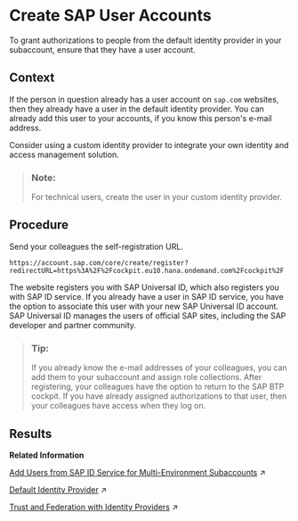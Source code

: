 <!-- copy51ec990e1d6e42468eafb733a503c92b -->

# Create SAP User Accounts

To grant authorizations to people from the default identity provider in your subaccount, ensure that they have a user account.



## Context

If the person in question already has a user account on `sap.com` websites, then they already have a user in the default identity provider. You can already add this user to your accounts, if you know this person's e-mail address.

Consider using a custom identity provider to integrate your own identity and access management solution.

> ### Note:  
> For technical users, create the user in your custom identity provider.



## Procedure

Send your colleagues the self-registration URL.

`https://account.sap.com/core/create/register?redirectURL=https%3A%2F%2Fcockpit.eu10.hana.ondemand.com%2Fcockpit%2F`

The website registers you with SAP Universal ID, which also registers you with SAP ID service. If you already have a user in SAP ID service, you have the option to associate this user with your new SAP Universal ID account. SAP Universal ID manages the users of official SAP sites, including the SAP developer and partner community.

> ### Tip:  
> If you already know the e-mail addresses of your colleagues, you can add them to your subaccount and assign role collections. After registering, your colleagues have the option to return to the SAP BTP cockpit. If you have already assigned authorizations to that user, then your colleagues have access when they log on.



<a name="copy51ec990e1d6e42468eafb733a503c92b__result_yzf_ccq_p5b"/>

## Results

**Related Information**  


[Add Users from SAP ID Service for Multi-Environment Subaccounts](https://help.sap.com/viewer/ae8e8427ecdf407790d96dad93b5f723/Cloud/en-US/760ab77e5afd4c15ae70ec7ff59e02ef.html "Before you can assign role collection to a user from SAP ID service, ensure that this user exists in your subaccount.") :arrow_upper_right:

[Default Identity Provider](https://help.sap.com/viewer/ae8e8427ecdf407790d96dad93b5f723/Cloud/en-US/d6a8db70bdde459f92f2837349f95090.html "SAP ID service is the default identity provider for both platform users and business users (in applications) at SAP BTP. You can start using it without further configuration.") :arrow_upper_right:

[Trust and Federation with Identity Providers](https://help.sap.com/viewer/ae8e8427ecdf407790d96dad93b5f723/Cloud/en-US/cb1bc8f1bd5c482e891063960d7acd78.html "When setting up accounts you need to assign users. While we provide you with your first users to get you started, your organization has identity providers that you want to integrate.") :arrow_upper_right:

